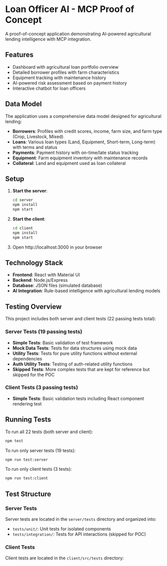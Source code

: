 # Loan Officer AI - MCP Proof of Concept

A proof-of-concept application demonstrating AI-powered agricultural lending intelligence with MCP integration.

## Features

- Dashboard with agricultural loan portfolio overview
- Detailed borrower profiles with farm characteristics
- Equipment tracking with maintenance history
- AI-powered risk assessment based on payment history
- Interactive chatbot for loan officers

## Data Model

The application uses a comprehensive data model designed for agricultural lending:

- **Borrowers**: Profiles with credit scores, income, farm size, and farm type (Crop, Livestock, Mixed)
- **Loans**: Various loan types (Land, Equipment, Short-term, Long-term) with terms and status
- **Payments**: Payment history with on-time/late status tracking
- **Equipment**: Farm equipment inventory with maintenance records
- **Collateral**: Land and equipment used as loan collateral

## Setup

1. **Start the server**:

   ```bash
   cd server
   npm install
   npm start
   ```

2. **Start the client**:

   ```bash
   cd client
   npm install
   npm start
   ```

3. Open http://localhost:3000 in your browser

## Technology Stack

- **Frontend**: React with Material UI
- **Backend**: Node.js/Express
- **Database**: JSON files (simulated database)
- **AI Integration**: Rule-based intelligence with agricultural lending models

## Testing Overview

This project includes both server and client tests (22 passing tests total):

### Server Tests (19 passing tests)

- **Simple Tests**: Basic validation of test framework
- **Mock Data Tests**: Tests for data structures using mock data
- **Utility Tests**: Tests for pure utility functions without external dependencies
- **Auth Utility Tests**: Testing of auth-related utility functions
- **Skipped Tests**: More complex tests that are kept for reference but skipped for the POC

### Client Tests (3 passing tests)

- **Simple Tests**: Basic validation tests including React component rendering test

## Running Tests

To run all 22 tests (both server and client):

```bash
npm test
```

To run only server tests (19 tests):

```bash
npm run test:server
```

To run only client tests (3 tests):

```bash
npm run test:client
```

## Test Structure

### Server Tests

Server tests are located in the `server/tests` directory and organized into:

- `tests/unit/`: Unit tests for isolated components
- `tests/integration/`: Tests for API interactions (skipped for POC)

### Client Tests

Client tests are located in the `client/src/tests` directory:
